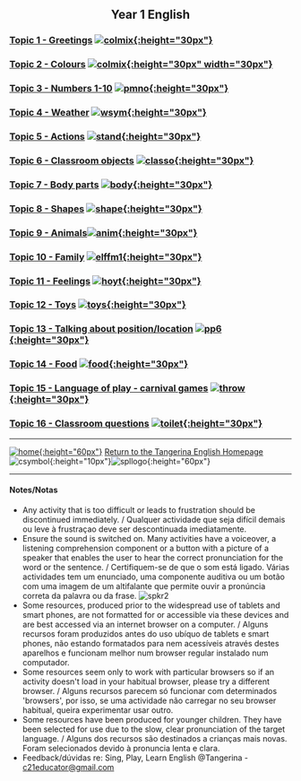 <h2> 
<p align="center">
Year 1 English
</p>
</h2>

<!--#### [Topic 12 - Shapes](https://tangerina-pt.github.io/English/Shapes_A) [![shape](https://1blockatatime.github.io/English/images/shape.PNG){:height="30px"}](https://tangerina-pt.github.io/English/Shapes_A)
### [Topic 11 - Feelings/needs](https://tangerina-pt.github.io/English/Feelings_A) [![prep](https://1blockatatime.github.io/English/images/hoyt.png){:height="30px"}](https://tangerina-pt.github.io/English/Feelings_A)
### [Topic 10 - Prepositions of Place](https://tangerina-pt.github.io/English/Prep_Place_A) [![prep](https://1blockatatime.github.io/English/images/prep.png){:height="30px"}](https://tangerina-pt.github.io/English/Prep_Place_A)
[![new](/images/new.gif){:height="30px"}](https://tangerina-pt.github.io/English/Food_A)-->

<!--     
### [Topic 11 - Food](https://tangerina-pt.github.io/English/Food_A)  [![food](https://1blockatatime.github.io/English/images/food.PNG){:height="30px"}](https://tangerina-pt.github.io/English/Food_A)     
### [Topic 11 - Toys](https://tangerina-pt.github.io/English/Toys_A) [![toys](https://1blockatatime.github.io/English/images/toys.PNG){:height="30px"}](https://tangerina-pt.github.io/English/Toys_A)
### [Topic 10 - Prepositions of Place](https://tangerina-pt.github.io/English/Prep_Place_A)  [![pp6](https://1blockatatime.github.io/English/images/pp_6.PNG){:height="30px"}](https://tangerina-pt.github.io/English/Prep_Place_A)
### [Topic 9 - Classroom objects](https://tangerina-pt.github.io/English/Classroom_Objects_A) [![classo](https://1blockatatime.github.io/English/images/classo.png){:height="30px"}](https://tangerina-pt.github.io/English/Classroom_Objects_A)
### [Topic 8 - Body parts](https://tangerina-pt.github.io/English/Body_Parts_A) [![body](https://1blockatatime.github.io/English/images/body.PNG){:height="30px"}](https://tangerina-pt.github.io/English/Body_Parts_A)
### [Topic 7 - Animals](https://tangerina-pt.github.io/English/Animals_A)[![anim](https://1blockatatime.github.io/English/images/anim.PNG){:height="30px"}](https://tangerina-pt.github.io/English/Animals_A)
### [Topic 6 - Actions](https://tangerina-pt.github.io/English/Actions_A) [![stand](https://1blockatatime.github.io/English/images/stand.png){:height="30px"}](https://tangerina-pt.github.io/English/Actions_A)  
-->

### [Topic 1 - Greetings](https://tangerina-pt.github.io/English/Greetings_A) [![colmix](https://1blockatatime.github.io/English/images/wyn1.png){:height="30px"}](https://tangerina-pt.github.io/English/Greetings_A)
### [Topic 2 - Colours](https://tangerina-pt.github.io/English/Colours_A) [![colmix](https://1blockatatime.github.io/English/images/colmix.png){:height="30px" width="30px"}](https://tangerina-pt.github.io/English/Colours_A)
### [Topic 3 - Numbers 1-10](https://tangerina-pt.github.io/English/Number_A) [![pmno](https://1blockatatime.github.io/English/images/pmno.PNG){:height="30px"}](https://tangerina-pt.github.io/English/Number_A)
### [Topic 4 - Weather](https://tangerina-pt.github.io/English/Weather_A) [![wsym](https://1blockatatime.github.io/English/images/wsym.PNG){:height="30px"}](https://tangerina-pt.github.io/English/Weather_A)
### [Topic 5 - Actions](https://tangerina-pt.github.io/English/Actions_A) [![stand](https://1blockatatime.github.io/English/images/stand.png){:height="30px"}](https://tangerina-pt.github.io/English/Actions_A)  
### [Topic 6 - Classroom objects](https://tangerina-pt.github.io/English/Classroom_Objects_A) [![classo](https://1blockatatime.github.io/English/images/classo.png){:height="30px"}](https://tangerina-pt.github.io/English/Classroom_Objects_A)
### [Topic 7 - Body parts](https://tangerina-pt.github.io/English/Body_Parts_A) [![body](https://1blockatatime.github.io/English/images/body.PNG){:height="30px"}](https://tangerina-pt.github.io/English/Body_Parts_A)
### [Topic 8 - Shapes](https://tangerina-pt.github.io/English/Shapes_A) [![shape](https://1blockatatime.github.io/English/images/shape.PNG){:height="30px"}](https://tangerina-pt.github.io/English/Shapes_A)
### [Topic 9 - Animals](https://tangerina-pt.github.io/English/Animals_A)[![anim](https://1blockatatime.github.io/English/images/anim.PNG){:height="30px"}](https://tangerina-pt.github.io/English/Animals_A)
### [Topic 10 - Family](https://tangerina-pt.github.io/English/Family_A) [![elffm1](https://1blockatatime.github.io/English/images/elffm1.png){:height="30px"}](https://tangerina-pt.github.io/English/Family_A)
### [Topic 11 - Feelings](https://tangerina-pt.github.io/English/Feelings_A) [![hoyt](https://1blockatatime.github.io/English/images/hoyt.png){:height="30px"}](https://tangerina-pt.github.io/English/Feelings_A)  
### [Topic 12 - Toys](https://tangerina-pt.github.io/English/Toys_A) [![toys](https://1blockatatime.github.io/English/images/toys.PNG){:height="30px"}](https://tangerina-pt.github.io/English/Toys_A)  
### [Topic 13 - Talking about position/location](https://tangerina-pt.github.io/English/Prep_Place_A) [![pp6](https://1blockatatime.github.io/English/images/pp_6.PNG){:height="30px"}](https://tangerina-pt.github.io/English/Prep_Place_A)  
### [Topic 14 - Food](https://tangerina-pt.github.io/English/Food_A) [![food](https://1blockatatime.github.io/English/images/food.PNG){:height="30px"}](https://tangerina-pt.github.io/English/Food_A)  
### [Topic 15 - Language of play - carnival games](https://tangerina-pt.github.io/English/Carnival_A) [![throw](https://1blockatatime.github.io/English/images2/throw.png){:height="30px"}](https://tangerina-pt.github.io/English/Carnival_A)
### [Topic 16 - Classroom questions](https://tangerina-pt.github.io/English/Classroom_Q_A) [![toilet](https://1blockatatime.github.io/English/images/toilet.png){:height="30px"}](https://tangerina-pt.github.io/English/Classroom_Q_A)

***
[![home](https://1blockatatime.github.io/English/images/home.png){:height="60px"}](https://tangerina-pt.github.io/English) [Return to the Tangerina English Homepage](https://tangerina-pt.github.io/English) ![csymbol](https://1blockatatime.github.io/English/images2/c_symbol.png){:height="10px"}![spllogo](https://1blockatatime.github.io/English/images2/spl_logo.png){:height="60px"}  

***
#### Notes/Notas
* Any activity that is too difficult or leads to frustration should be discontinued immediately. / Qualquer actividade que seja difícil demais ou leve à frustraçao deve ser descontinuada imediatamente.
* Ensure the sound is switched on. Many activities have a voiceover, a listening comprehension component or a button with a picture of a speaker that enables the user to hear the correct pronunciation for the word or the sentence. / Certifiquem-se de que o som está ligado. Várias actividades tem um enunciado, uma componente auditiva ou um botão com uma imagem de um altifalante que permite ouvir a pronúncia correta da palavra ou da frase. ![spkr2](/images/spkr2.PNG)
* Some resources, produced prior to the widespread use of tablets and smart phones, are not formatted for or accessible via these devices and are best accessed via an internet browser on a computer. / Alguns recursos foram produzidos antes do uso ubíquo de tablets e smart phones, não estando formatados para nem acessíveis através destes aparelhos e funcionam melhor num browser regular instalado num computador.
* Some resources seem only to work with particular browsers so if an activity doesn't load in your habitual browser, please try a different browser. / Alguns recursos parecem só funcionar com determinados 'browsers', por isso, se uma actividade não carregar no seu browser habitual, queira experimentar usar outro.
* Some resources have been produced for younger children. They have been selected for use due to the slow, clear pronunciation of the target language.  / Alguns dos recursos são destinados a crianças mais novas. Foram selecionados devido à pronuncia lenta e clara.
* Feedback/dúvidas re: Sing, Play, Learn English @Tangerina - c21educator@gmail.com
